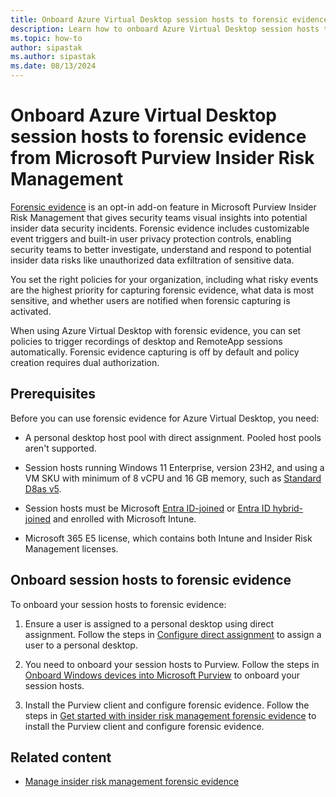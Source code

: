 ```yaml
---
title: Onboard Azure Virtual Desktop session hosts to forensic evidence from Microsoft Purview Insider Risk Management
description: Learn how to onboard Azure Virtual Desktop session hosts to forensic evidence. When using Azure Virtual Desktop with forensic evidence, you can set policies to trigger recordings of desktop and RemoteApp sessions automatically.
ms.topic: how-to
author: sipastak
ms.author: sipastak
ms.date: 08/13/2024
---
```


# Onboard Azure Virtual Desktop session hosts to forensic evidence from Microsoft Purview Insider Risk Management

[Forensic evidence](/purview/insider-risk-management-forensic-evidence) is an opt-in add-on feature in Microsoft Purview Insider Risk Management that gives security teams visual insights into potential insider data security incidents. Forensic evidence includes customizable event triggers and built-in user privacy protection controls, enabling security teams to better investigate, understand and respond to potential insider data risks like unauthorized data exfiltration of sensitive data. 

You set the right policies for your organization, including what risky events are the highest priority for capturing forensic evidence, what data is most sensitive, and whether users are notified when forensic capturing is activated. 
	
When using Azure Virtual Desktop with forensic evidence, you can set policies to trigger recordings of desktop and RemoteApp sessions automatically. Forensic evidence capturing is off by default and policy creation requires dual authorization.

## Prerequisites

Before you can use forensic evidence for Azure Virtual Desktop, you need: 

- A personal desktop host pool with direct assignment. Pooled host pools aren't supported.

- Session hosts running Windows 11 Enterprise, version 23H2, and using a VM SKU with minimum of 8 vCPU and 16 GB memory, such as [Standard D8as v5](/azure/virtual-machines/dasv5-dadsv5-series).

- Session hosts must be Microsoft [Entra ID-joined](/entra/identity/devices/concept-directory-join) or [Entra ID hybrid-joined](/entra/identity/devices/concept-hybrid-join) and enrolled with Microsoft Intune.

- Microsoft 365 E5 license, which contains both Intune and Insider Risk Management licenses.

## Onboard session hosts to forensic evidence

To onboard your session hosts to forensic evidence:

1. Ensure a user is assigned to a personal desktop using direct assignment. Follow the steps in [Configure direct assignment](configure-host-pool-personal-desktop-assignment-type.md#configure-direct-assignment) to assign a user to a personal desktop.

1. You need to onboard your session hosts to Purview. Follow the steps in [Onboard Windows devices into Microsoft Purview](/purview/device-onboarding-overview) to onboard your session hosts.

1. Install the Purview client and configure forensic evidence. Follow the steps in [Get started with insider risk management forensic evidence](/purview/insider-risk-management-forensic-evidence-configure) to install the Purview client and configure forensic evidence.

## Related content

- [Manage insider risk management forensic evidence](/purview/insider-risk-management-forensic-evidence-manage)
